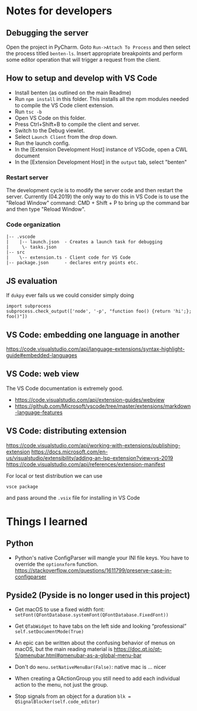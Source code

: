 # Notes for developers

## Debugging the server
Open the project in PyCharm. Goto `Run->Attach To Process` and then
select the process titled `benten-ls`. Insert appropriate breakpoints
and perform some editor operation that will trigger a request from the
client.


## How to setup and develop with VS Code

- Install benten (as outlined on the main Readme)
- Run `npm install` in this folder. This installs all the npm modules needed to
  compile the VS Code client extension.
- Run `tsc -b`
- Open VS Code on this folder.
- Press Ctrl+Shift+B to compile the client and server.
- Switch to the Debug viewlet.
- Select `Launch Client` from the drop down.
- Run the launch config.
- In the [Extension Development Host] instance of VSCode, open a CWL document
- In the [Extension Development Host] in the `output` tab, select "benten"


### Restart server

The development cycle is to modify the server code and then restart the server. 
Currently (04.2019) the only way to do this in VS Code is to use the 
"Reload Window" command:
CMD + Shift + P to bring up the command bar and then type "Reload Window".

### Code organization

```
|-- .vscode
|    |-- launch.json  - Creates a launch task for debugging
|     \- tasks.json
|-- src
|    \-- extension.ts - Client code for VS Code
|-- package.json      - declares entry points etc.
```

## JS evaluation

If `dukpy` ever fails us we could consider simply doing

```
import subprocess
subprocess.check_output(['node', '-p', "function foo() {return 'hi';}; foo()"])
```


## VS Code: embedding one language in another

https://code.visualstudio.com/api/language-extensions/syntax-highlight-guide#embedded-languages


## VS Code: web view

The VS Code documentation is extremely good.

- https://code.visualstudio.com/api/extension-guides/webview
- https://github.com/Microsoft/vscode/tree/master/extensions/markdown-language-features


## VS Code: distributing extension

https://code.visualstudio.com/api/working-with-extensions/publishing-extension
https://docs.microsoft.com/en-us/visualstudio/extensibility/adding-an-lsp-extension?view=vs-2019
https://code.visualstudio.com/api/references/extension-manifest

For local or test distribution we can use 
```
vsce package
```
and pass around the `.vsix` file for installing in VS Code


# Things I learned

## Python

- Python's native ConfigParser will mangle your INI file keys. You have to override the
  `optionxform` function.
  https://stackoverflow.com/questions/1611799/preserve-case-in-configparser


## Pyside2 (Pyside is no longer used in this project)

- Get macOS to use a fixed width font:
  `setFont(QFontDatabase.systemFont(QFontDatabase.FixedFont))`

- Get `QTabWidget` to have tabs on the left side and looking “professional”
  `self.setDocumentMode(True)`

- An epic can be written about the confusing behavior of menus on macOS, but
  the main reading material is https://doc.qt.io/qt-5/qmenubar.html#qmenubar-as-a-global-menu-bar

- Don't do `menu.setNativeMenuBar(False)`: native mac is ... nicer

- When creating a QActionGroup you still need to add each individual action to the menu,
  not just the group.

- Stop signals from an object for a duration
  `blk = QSignalBlocker(self.code_editor)`